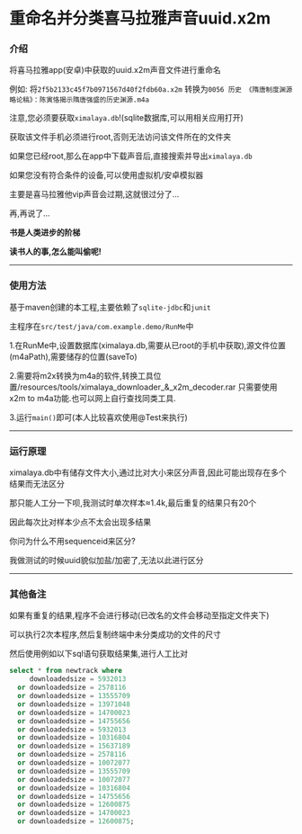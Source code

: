 # 重命名并分类喜马拉雅声音uuid.x2m

### 介绍
将喜马拉雅app(安卓)中获取的uuid.x2m声音文件进行重命名

例如:
将```2f5b2133c45f7b0971567d40f2fdb60a.x2m```
转换为```0056 历史 《隋唐制度渊源略论稿》：陈寅恪揭示隋唐强盛的历史渊源.m4a```

注意,您必须要获取```ximalaya.db```!(sqlite数据库,可以用相关应用打开)

获取该文件手机必须进行root,否则无法访问该文件所在的文件夹

如果您已经root,那么在app中下载声音后,直接搜索并导出```ximalaya.db```

如果您没有符合条件的设备,可以使用虚拟机/安卓模拟器

主要是喜马拉雅他vip声音会过期,这就很过分了...

再,再说了...

**书是人类进步的阶梯**

**读书人的事,怎么能叫偷呢!**

***

### 使用方法
基于maven创建的本工程,主要依赖了```sqlite-jdbc```和```junit```

主程序在```src/test/java/com.example.demo/RunMe```中

1.在RunMe中,设置数据库(ximalaya.db,需要从已root的手机中获取),源文件位置(m4aPath),需要储存的位置(saveTo)

2.需要将m2x转换为m4a的软件,转换工具位置/resources/tools/ximalaya_downloader_&_x2m_decoder.rar
只需要使用x2m to m4a功能.也可以网上自行查找同类工具.

3.运行```main()```即可(本人比较喜欢使用@Test来执行)


***
### 运行原理
ximalaya.db中有储存文件大小,通过比对大小来区分声音,因此可能出现存在多个结果而无法区分

那只能人工分一下呗,我测试时单次样本≈1.4k,最后重复的结果只有20个

因此每次比对样本少点不太会出现多结果

你问为什么不用sequenceid来区分?

我做测试的时候uuid貌似加盐/加密了,无法以此进行区分
***
### 其他备注
如果有重复的结果,程序不会进行移动(已改名的文件会移动至指定文件夹下)

可以执行2次本程序,然后复制终端中未分类成功的文件的尺寸

然后使用例如以下sql语句获取结果集,进行人工比对
```sql
select * from newtrack where
     downloadedsize = 5932013
  or downloadedsize = 2578116
  or downloadedsize = 13555709
  or downloadedsize = 13971048
  or downloadedsize = 14700023
  or downloadedsize = 14755656
  or downloadedsize = 5932013
  or downloadedsize = 10316804
  or downloadedsize = 15637189
  or downloadedsize = 2578116
  or downloadedsize = 10072077
  or downloadedsize = 13555709
  or downloadedsize = 10072077
  or downloadedsize = 10316804
  or downloadedsize = 14755656
  or downloadedsize = 12600875
  or downloadedsize = 14700023
  or downloadedsize = 12600875;
```

  
